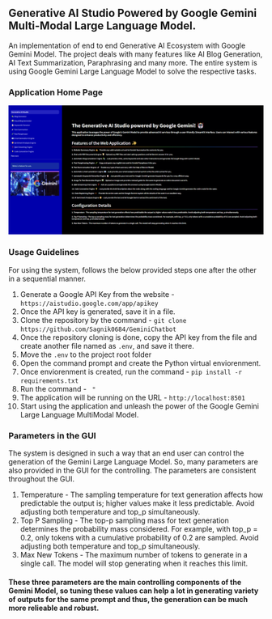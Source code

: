 ## Generative AI Studio Powered by Google Gemini Multi-Modal Large Language Model.

An implementation of end to end Generative AI Ecosystem with Google Gemini Model. The project deals with many features like AI Blog Generation, AI Text Summarization, Paraphrasing and many more. The entire system is using Google Gemini Large Language Model to solve the respective tasks. 

### Application Home Page
![Gemini Multilingual Studio](https://github.com/Sagnik0684/GeminiChatbot/blob/main/scripts/assets/Application.png?raw=true)

### Usage Guidelines
For using the system, follows the below provided steps one after the other in a sequential manner. 
1.   Generate a Google API Key from the website - `https://aistudio.google.com/app/apikey`
2.   Once the API key is generated, save it in a file.
3.   Clone the repository by the command - `git clone https://github.com/Sagnik0684/GeminiChatbot`
4.   Once the repository cloning is done, copy the API key from the file and create another file named as `.env`, and save it there.
5.   Move the `.env` to the project root folder
6.   Open the command prompt and create the Python virtual enviorenment.
7.   Once enviorenment is created, run the command - `pip install -r requirements.txt`
8.   Run the command - `
"`
9.   The application will be running on the URL - `http://localhost:8501`
10.   Start using the application and unleash the power of the Google Gemini Large Language MultiModal Model.

### Parameters in the GUI
The system is designed in such a way that an end user can control the generation of the Gemini Large Language Model. So, many parameters are also provided in the GUI for the controlling. The parameters are consistent throughout the GUI. 
1.   Temperature - The sampling temperature for text generation affects how predictable the output is; higher values make it less predictable. Avoid adjusting both temperature and top_p simultaneously.
2.   Top P Sampling - The top-p sampling mass for text generation determines the probability mass considered. For example, with top_p = 0.2, only tokens with a cumulative probability of 0.2 are sampled. Avoid adjusting both temperature and top_p simultaneously.
3.   Max New Tokens - The maximum number of tokens to generate in a single call. The model will stop generating when it reaches this limit.

#### These three parameters are the main controlling components of the Gemini Model, so tuning these values can help a lot in generating variety of outputs for the same prompt and thus, the generation can be much more relieable and robust. 
